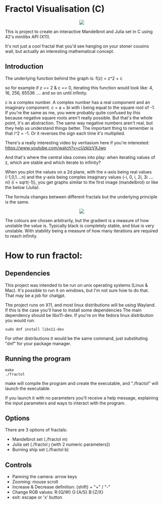 # Fractol Visualisation (C)

<p align="center">
  <img src="https://upload.wikimedia.org/wikipedia/commons/thumb/2/21/Mandel_zoom_00_mandelbrot_set.jpg/1280px-Mandel_zoom_00_mandelbrot_set.jpg" />
</p>

This is project to create an interactive Mandelbrot and Julia set in C using 42's minilibx API (X11).

It's not just a cool fractal that you'd see hanging on your stoner cousins wall, but actually an interesting mathematical concept.

## Introduction

The underlying function behind the graph is:
  f(z) = z^2 + c

so for example if z == 2 & c == 0, iterating this function would look like:
  4, 16, 256, 65536 .... and so on until infinity.

c is a complex number. A complex number has a real component and an imaginary component. c = a + bi with i being equal to the square root of -1.
If you're the same as me, you were probably quite confused by this because negative square roots aren't really possible. But that's the whole point, it's an abstraction.
The same way negative numbers aren't real, but they help us understand things better.
The important thing to remember is that i^2 = -1. Or it reverses the sign each time it's multiplied.

There's a really interesting video by veritasium here if you're interested:
https://www.youtube.com/watch?v=cUzklzVXJwo

And that's where the central idea comes into play:
  when iterating values of z, which are stable and which iterate to infinity?

When you plot the values on a 2d plane, with the x-axis being real values (-1,0,1....n)
and the y-axis being complex imaginary values (-i, 0, i, 2i, 3i .... ni) (i = sqrt(-1)), you get graphs similar to the first image (mandelbrot) or like the below (Julia).

The formula changes between different fractals but the underlying principle is the same.

<p align="center">
  <img src="https://upload.wikimedia.org/wikipedia/commons/thumb/3/36/JuliaSet.35.png/1920px-JuliaSet.35.png" />
</p>

The colours are chosen arbitrarily, but the gradient is a measure of how unstable the value is. Typically black is completely stable, and blue is very unstable. With stability being a measure of how many iterations are required to reach infinity.

# How to run fractol:

## Dependencies
This project was intended to be run on unix operating systems (Linux & Mac). It's possible to run it on windows, but I'm not sure how to do that. That may be a job for chatgpt.

The project runs on X11, and most linux distributions will be using Wayland. If this is the case you'll have to install some dependencies
The main dependency should be libx11-dev.
If you're on the fedora linux distribution you would run:
```
sudo dnf install libx11-dev
```
For other distributions it would be the same command, just substituting "dnf" for your package manager.

## Running the program
```
make
./fractol
```
make will compile the program and create the executable, and "./fractol" will launch the executable. 

If you launch it with no parameters you'll receive a help message, explaining the input parameters and ways to interact with the program.

## Options
There are 3 options of fractals:
- Mandelbrot set (./fractol m)
- Julia set (./fractol j {with 2 numeric parameters})
- Burning ship set (./fractol b)

## Controls
- Panning the camera: arrow keys
- Zooming: mouse scroll
- Increase & Decrease definition: {shift} + "+" / "-"
- Change RGB values: R:{Q/W} G:{A/S} B:{Z/X}
- exit: escape or 'x' button
